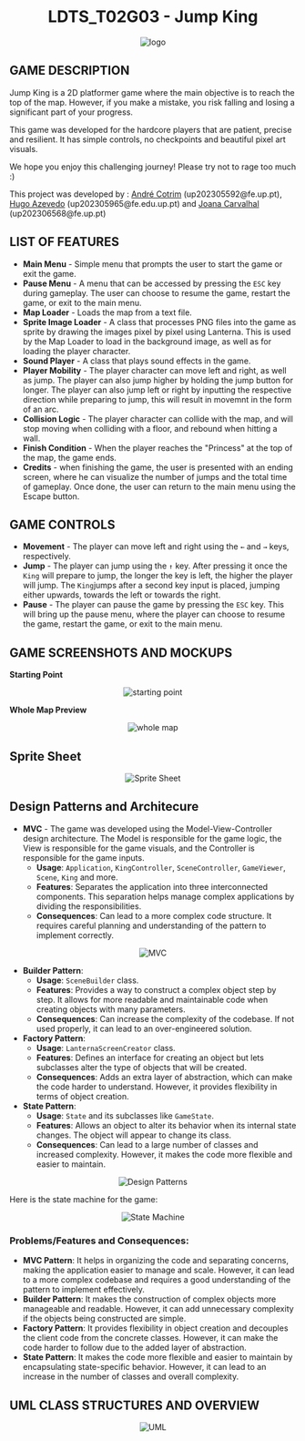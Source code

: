 <h1 align="center"> LDTS_T02G03 - Jump King </h1>

<p align="center">
    <img src="documents/resources/Jump King Title Logo.png" alt="logo">
</p>

## GAME DESCRIPTION
<p>Jump King is a 2D platformer game where the main objective is to reach the top of the map. However, if you make a mistake, you risk falling and losing a significant part of your progress.
</p>

<p>This game was developed for the hardcore players that are patient, 
precise and resilient. It has simple controls, no checkpoints and beautiful pixel art visuals.
</p>
<p>We hope you enjoy this challenging journey! Please try not to rage too much :)</p>

<p>This project was developed by : <a href="https://github.com/andre-cotrim">André Cotrim</a> (up202305592@fe.up.pt), <a href="https://github.com/H-Aze2005">Hugo Azevedo</a> (up202305965@fe.edu.up.pt) and <a href="https://github.com/andre-cotrim">Joana Carvalhal</a> (up202306568@fe.up.pt) </p>


## LIST OF FEATURES
- **Main Menu** - Simple menu that prompts the user to start the game or exit the game.
- **Pause Menu** - A menu that can be accessed by pressing the `ESC` key during gameplay. The user can choose to resume the game, restart the game, or exit to the main menu.
- **Map Loader** - Loads the map from a text file.
- **Sprite Image Loader** - A class that processes PNG files into the game as sprite by drawing the images pixel by pixel using Lanterna. This is used by the Map Loader to load in the background image, as well as for loading the player character.
- **Sound Player** - A class that plays sound effects in the game.
- **Player Mobility** - The player character can move left and right, as well as jump. The player can also jump higher by holding the jump button for longer. The player can also jump left or right by inputting the respective direction while preparing to jump, this will result in movemnt in the form of an arc.
- **Collision Logic** - The player character can collide with the map, and will stop moving when colliding with a floor, and rebound when hitting a wall.
- **Finish Condition** - When the player reaches the "Princess" at the top of the map, the game ends.
- **Credits** - when finishing the game, the user is presented with an ending screen, where he can visualize the number of jumps and the total time of gameplay. Once done, the user can return to the main menu using the Escape button.

## GAME CONTROLS
- **Movement** - The player can move left and right using the `←` and `→` keys, respectively.
- **Jump** - The player can jump using the `↑` key. After pressing it once the `King` will prepare to jump, the longer the key is left, the higher the player will jump. The `King`jumps after a second key input is placed, jumping either upwards, towards the left or towards the right.
- **Pause** - The player can pause the game by pressing the `ESC` key. This will bring up the pause menu, where the player can choose to resume the game, restart the game, or exit to the main menu.

## GAME SCREENSHOTS AND MOCKUPS
**Starting Point**
<p align="center">
    <img src="documents/mockups/starting.png" alt="starting point">
</p>

**Whole Map Preview**
<p align="center">
    <img src="documents/mockups/Redcrown_woods.png" alt="whole map">
</p>


## Sprite Sheet
<p align="center">
    <img src="documents/mockups/Jump King pixel sheet.png" alt="Sprite Sheet">
</p>

## Design Patterns and Architecure
- **MVC** - The game was developed using the Model-View-Controller design architecture. The Model is responsible for the game logic, the View is responsible for the game visuals, and the Controller is responsible for the game inputs.
    - **Usage**: `Application`, `KingController`, `SceneController`, `GameViewer`, `Scene`, `King` and more.
    - **Features**: Separates the application into three interconnected components. This separation helps manage complex applications by dividing the responsibilities.
    - **Consequences**: Can lead to a more complex code structure. It requires careful planning and understanding of the pattern to implement correctly.

<p align="center">
    <img src="documents/uml/MVC Diagram.png" alt="MVC">
</p>

- **Builder Pattern**:
  - **Usage**: `SceneBuilder` class.
  - **Features**: Provides a way to construct a complex object step by step. It allows for more readable and maintainable code when creating objects with many parameters.
  - **Consequences**: Can increase the complexity of the codebase. If not used properly, it can lead to an over-engineered solution.
- **Factory Pattern**:
  - **Usage**: `LanternaScreenCreator` class.
  - **Features**: Defines an interface for creating an object but lets subclasses alter the type of objects that will be created.
  - **Consequences**: Adds an extra layer of abstraction, which can make the code harder to understand. However, it provides flexibility in terms of object creation.
- **State Pattern**:
  - **Usage**: `State` and its subclasses like `GameState`.
  - **Features**: Allows an object to alter its behavior when its internal state changes. The object will appear to change its class.
  - **Consequences**: Can lead to a large number of classes and increased complexity. However, it makes the code more flexible and easier to maintain.

<p align="center">
    <img src="documents/uml/State Diagram.png" alt="Design Patterns">
</p>

<p>
Here is the state machine for the game:
</p>
<p align="center">
    <img src="documents/uml/Game State Machine.png" alt="State Machine">
</p>

### Problems/Features and Consequences:
- **MVC Pattern**: It helps in organizing the code and separating concerns, making the application easier to manage and scale. However, it can lead to a more complex codebase and requires a good understanding of the pattern to implement effectively.
- **Builder Pattern**: It makes the construction of complex objects more manageable and readable. However, it can add unnecessary complexity if the objects being constructed are simple.
- **Factory Pattern**: It provides flexibility in object creation and decouples the client code from the concrete classes. However, it can make the code harder to follow due to the added layer of abstraction.
- **State Pattern**: It makes the code more flexible and easier to maintain by encapsulating state-specific behavior. However, it can lead to an increase in the number of classes and overall complexity.

## UML CLASS STRUCTURES AND OVERVIEW
<p align="center">
    <img src="documents/uml/Structure%20UML.png" alt="UML">
</p>
